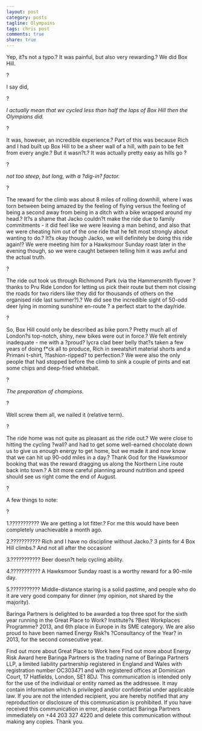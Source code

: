 ```yaml
---
layout: post
category: posts
tagline: Olympains
tags: chris post
comments: true
share: true
---
```









Yep, it?s not a typo.? It was painful, but also very rewarding.? We did Box Hill.

?

I say did,

?

*I actually mean that we cycled less than half the laps of Box Hill then the Olympians did.*

?

It was, however, an incredible experience.? Part of this was because Rich and I had built up Box Hill to be a sheer wall of a hill, with pain to be felt from every angle.? But it wasn?t.? It was actually pretty easy as hills go ?

?

*not too steep, but long, with a ?dig-in? factor.*

?

The reward for the climb was about 8 miles of rolling downhill, where I was torn between being amazed by the feeling of flying versus the feeling of being a second away from being in a ditch with a bike wrapped around my head.? It?s a shame
 that Jacko couldn?t make the ride due to family commitments - it did feel like we were leaving a man behind, and also that we were cheating him out of the one ride that he felt most strongly about wanting to do.? It?s okay though Jacko, we will definitely
 be doing this ride again!? We were meeting him for a Hawksmoor Sunday roast later in the evening though, so we were caught between telling him it was awful and the actual truth.

?

The ride out took us through Richmond Park (via the Hammersmith flyover ? thanks to Pru Ride London for letting us pick their route but them not closing the roads for two riders like they did for thousands of others on the organised ride
 last summer?).? We did see the incredible sight of 50-odd deer lying in morning sunshine en-route ? a perfect start to the day/ride.

?

So, Box Hill could only be described as bike porn.? Pretty much all of London?s top-notch, shiny, new bikes were out in force.? We felt entirely inadequate - me with a ?proud? lycra clad beer belly that?s taken a few years of doing f*ck
 all to produce, Rich in sweatshirt material shorts and a Primani t-shirt, ?fashion-ripped? to perfection.? We were also the only people that had stopped before the climb to sink a couple of pints and eat some chips and deep-fried whitebait.

?

*The preparation of champions.*

?

Well screw them all, we nailed it (relative term).

?

The ride home was not quite as pleasant as the ride out.? We were close to hitting the cycling ?wall? and had to get some well-earned chocolate down us to give us enough energy to get home, but we made it and now know that we can hit up
 90-odd miles in a day.? Thank God for the Hawksmoor booking that was the reward dragging us along the Northern Line route back into town.? A bit more careful planning around nutrition and speed should see us right come the end of August.

?

A few things to note:

?

1.??????????? We are getting a lot fitter.? For me this would have been completely unachievable a month ago.

2.??????????? Rich and I have no discipline without Jacko.? 3 pints for 4 Box Hill climbs.? And not all after the occasion!

3.??????????? Beer doesn?t help cycling ability.

4.??????????? A Hawksmoor Sunday roast is a worthy reward for a 90-mile day.

5.??????????? Middle-distance staring is a solid pastime, and people who do it are very good company for dinner (my opinion, not shared by the majority).








Baringa Partners is delighted to be awarded a top three spot for the sixth year running in the Great Place to Work? Institute?s ?Best Workplaces Programme? 2013,
and 6th place in Europe in its SME category. We are also proud to have been named Energy Risk?s ?Consultancy of the Year? in 2013, for the second consecutive year.

Find out more about Great Place to Work here
Find out more about Energy Risk Award here
Baringa Partners is the trading name of Baringa Partners LLP, a limited liability partnership registered in England and Wales with registration number OC303471 and with registered offices at Dominican Court, 17 Hatfields, London, SE1 8DJ.
This communication is intended only for the use of the individual or entity named as the addressee. It may contain information which is privileged and/or confidential under applicable law. If you are not the intended recipient, you are hereby notified
that any reproduction or disclosure of this communication is prohibited. If you have received this communication in error, please contact Baringa Partners immediately on +44 203 327 4220 and delete this communication without making any copies.
Thank you.




